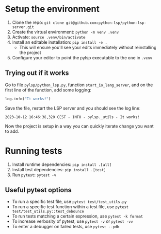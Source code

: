 # Setup the environment

1. Clone the repo: `git clone git@github.com:python-lsp/python-lsp-server.git`
2. Create the virtual environment: `python -m venv .venv`
3. Activate: `source .venv/bin/activate`
4. Install an editable installation: `pip install -e .`
    - This will ensure you'll see your edits immediately without reinstalling the project
5. Configure your editor to point the pylsp executable to the one in `.venv`

## Trying out if it works

Go to file `pylsp/python_lsp.py`, function `start_io_lang_server`,
and on the first line of the function, add some logging:

```py
log.info("It works!")
```

Save the file, restart the LSP server and you should see the log line:

```
2023-10-12 16:46:38,320 CEST - INFO - pylsp._utils - It works!
```

Now the project is setup in a way you can quickly iterate change you want to add.

# Running tests

1. Install runtime dependencies: `pip install .[all]`
2. Install test dependencies: `pip install .[test]`
3. Run `pytest`: `pytest -v`

## Useful pytest options

- To run a specific test file, use `pytest test/test_utils.py`
- To run a specific test function within a test file,
  use `pytest test/test_utils.py::test_debounce`
- To run tests matching a certain expression, use `pytest -k format`
- To increase verbosity of pytest, use `pytest -v` or `pytest -vv`
- To enter a debugger on failed tests, use `pytest --pdb`
